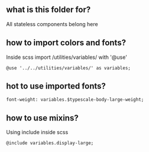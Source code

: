 ## what is this folder for?

All stateless components belong here

## how to import colors and fonts?

Inside scss import /utilities/variables/ with '@use'

```
@use '../../utilities/variables/' as variables;
```

## hot to use imported fonts?

```
font-weight: variables.$typescale-body-large-weight;
```

## how to use mixins?

Using include inside scss

```
@include variables.display-large;
```
